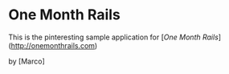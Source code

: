 # One Month Rails

This is the pinteresting sample application for
[*One Month Rails*] (http://onemonthrails.com)

by [Marco]
